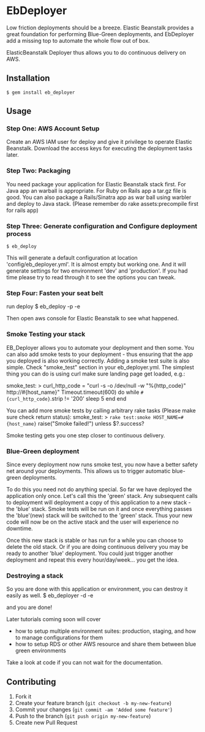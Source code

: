 # EbDeployer

Low friction deployments should be a breeze. Elastic Beanstalk provides a great foundation for performing Blue-Green deployments, and EbDeployer add a missing top to automate the whole flow out of box.

ElasticBeanstalk Deployer thus allows you to do continuous delivery on AWS.

## Installation

    $ gem install eb_deployer

## Usage

### Step One: AWS Account Setup

Create an AWS IAM user for deploy and give it privilege to operate Elastic Beanstalk. Download the access keys for executing the deployment tasks later.

### Step Two: Packaging

You need package your application for Elastic Beanstalk stack first. For Java app an warball is appropriate. For Ruby on Rails app a tar.gz file is good. You can also package a Rails/Sinatra app as war ball using warbler and deploy to Java stack. (Please remember do rake assets:precompile first for rails app)


### Step Three: Generate configuration and Configure deployment process

    $ eb_deploy

This will generate a default configuration at location 'config/eb_deployer.yml'. It is almost empty but working one. And it will generate settings for two environment 'dev' and 'production'. If you had time please try to read through it to see the options you can tweak.


### Step Four: Fasten your seat belt
run deploy
    $ eb_deploy -p <package built> -e <environment>

Then open aws console for Elastic Beanstalk to see what happened.


### Smoke Testing your stack

EB_Deployer allows you to automate your deployment and then some. You can also add smoke tests to your deployment - thus ensuring that the app you deployed is also working correctly.
Adding a smoke test suite is also simple. Check "smoke_test" section in your eb_deployer.yml. The simplest thing you can do is using curl make sure landing page get loaded, e.g.:

   smoke_test: >
     curl_http_code = "curl -s -o /dev/null -w \"%{http_code}\" http://#{host_name}"
     Timeout.timeout(600) do
       while `#{curl_http_code}`.strip != '200'
         sleep 5
       end
     end


You can add more smoke tests by calling arbitrary rake tasks (Please make sure check return status):
   smoke_test: >
      `rake test:smoke HOST_NAME=#{host_name}`
      raise("Smoke failed!") unless $?.success?

Smoke testing gets you one step closer to continuous delivery.

### Blue-Green deployment
Since every deployment now runs smoke test, you now have a better safety net around your deployments. This allows us to trigger automatic blue-green deployments.

To do this you need not do anything special. So far we have deployed the application only once. Let's call this the 'green' stack. Any subsequent calls to deployment will deployment a copy of this application to a new stack - the 'blue' stack. Smoke tests will be run on it and once everything passes the 'blue'(new) stack will be switched to the 'green' stack. Thus your new code will now be on the active stack and the user will experience no downtime.

Once this new stack is stable or has run for a while you can choose to delete the old stack. Or if you are doing continuous delivery you may be ready to another 'blue' deployment. You could just trigger another deployment and repeat this every hour/day/week... you get the idea.



### Destroying a stack
So you are done with this application or environment, you can destroy it easily as well.
   $ eb_deployer -d -e <environment>

and you are done!

Later tutorials coming soon will cover
* how to setup multiple environment suites: production, staging, and how to manage configurations for them
* how to setup RDS or other AWS resource and share them between blue green environments

Take a look at code if you can not wait for the documentation.


## Contributing

1. Fork it
2. Create your feature branch (`git checkout -b my-new-feature`)
3. Commit your changes (`git commit -am 'Added some feature'`)
4. Push to the branch (`git push origin my-new-feature`)
5. Create new Pull Request
